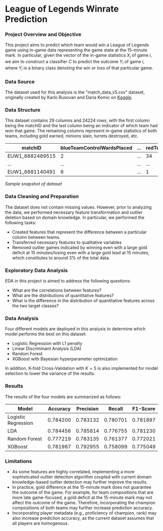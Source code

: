 # League of Legends Winrate Prediction

### Project Overview and Objective
This project aims to predict which team would win a League of Legends game using in-game data representing the game state at the 15-minute mark. In particular, given the vector of the in-game statistics $X_i$ of game $i$, we aim to construct a classifier $C$ to predict the outcome $Y_i$ of game $i$, where $Y_i$ is a binary class denoting the win or loss of that particular game.

### Data Source
The dataset used for this analysis is the "match_data_v5.csv" dataset, originally created by Karlo Rusovan and Daria Komic on [Kaggle](https://www.kaggle.com/datasets/karlorusovan/league-of-legends-soloq-matches-at-10-minutes-2024/data).

### Data Structure
This dataset contains 29 columns and 24224 rows, with the first column being the matchID and the last column being an indicator of which team had won that game. The remaining columns represent in-game statistics of both teams, including gold earned, minions slain, turrets destroyed, etc.

|matchID|blueTeamControlWardsPlaced|...|redTeamControlWardsPlaced|...|blueWin|
|-------|--------------------------|---|-------------------------|---|-------|
|EUW1_6882489515|2|...|34|...|1|
|...|...|...|...|...|
|EUW1_6881140491|6|...|1|...|1|

_Sample snapshot of dataset_

### Data Cleaning and Preparation
The dataset does not contain missing values. However, prior to analyzing the data, we performed necessary feature transformation and outlier deletion based on domain knowledge. In particular, we performed the following tasks:

- Created features that represent the difference between a particular column between teams.
- Transferred necessary features to qualitative variables
- Removed outlier games indicated by winning even with a large gold deficit at 15 minutes/losing even with a large gold lead at 15 minutes, which constitutes to around 3% of the total data.

### Exploratory Data Analysis
EDA in this project is aimed to address the following questions:

- What are the correlations between features?
- What are the distributions of quantitative features?
- What is the difference in the distribution of quantitative features across the two target classes?

### Data Analysis
Four different models are deployed in this analysis to determine which model performs the best on this dataset:
- Logistic Regression with L1 penalty
- Linear Discriminant Analysis (LDA)
- Random Forest
- XGBoost with Bayesian hyperparameter optimization

In addition, K-fold Cross-Validation with $K = 5$ is also implemented for model selection to lower the variance of the results.

### Results
The results of the four models are summarized as follows:

|Model|Accuracy|Precision|Recall|F1-Score|
|-----|--------|---------|------|--------|
|Logistic Regression|0.784200|0.783132|0.780701|0.781897|
|LDA|0.784456	|0.785814|0.776755|0.781230|
|Random Forest|0.777219|0.783135|0.761377|0.772021|
|XGBoost|0.781987|0.792955|0.758099	|0.775049|

### Limitations
- As some features are highly correlated, implementing a more sophisticated outlier detection algorithm coupled with current domain knowledge-based outlier detection may further improve the results.
- In practice, gold difference at the 15-minute mark does not guarantee the outcome of the game. For example, for team compositions that are more late game-focused, a gold deficit at the 15-minute mark may not affect the outcome of the game. Therefore, incorporating the champion compositions of both teams may further increase prediction accuracy.
- Incorporating player metadata (e.g., proficiency of champion, rank) may also increase prediction accuracy, as the current dataset assumes that all players are homogenous. 

